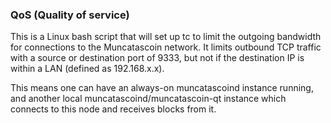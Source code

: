 ### QoS (Quality of service) ###

This is a Linux bash script that will set up tc to limit the outgoing bandwidth for connections to the Muncatascoin network. It limits outbound TCP traffic with a source or destination port of 9333, but not if the destination IP is within a LAN (defined as 192.168.x.x).

This means one can have an always-on muncatascoind instance running, and another local muncatascoind/muncatascoin-qt instance which connects to this node and receives blocks from it.
